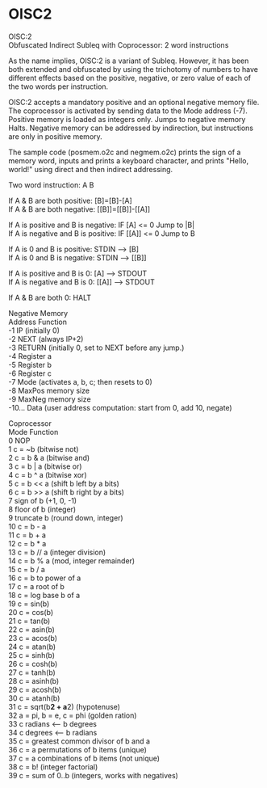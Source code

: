# OISC2
OISC:2    
Obfuscated Indirect Subleq with Coprocessor: 2 word instructions

As the name implies, OISC:2 is a variant of Subleq.  However, it has been both extended and obfuscated by using the trichotomy of numbers to have different effects based on the positive, negative, or zero value of each of the two words per instruction.

OISC:2 accepts a mandatory positive and an optional negative memory file.  The coprocessor is activated by sending data to the Mode address (-7).
Positive memory is loaded as integers only.  Jumps to negative memory Halts.  Negative memory can be addressed by indirection, but instructions are only in positive memory.

The sample code (posmem.o2c and negmem.o2c) prints the sign of a memory word, inputs and prints a keyboard character, and prints "Hello, world!" using direct and then indirect addressing.


Two word instruction:  A B

If A & B are both positive: [B]=[B]-[A]  
If A & B are both negative: [[B]]=[[B]]-[[A]]

If A is positive and B is negative: IF [A] <= 0 Jump to |B|  
If A is negative and B is positive: IF [[A]] <= 0 Jump to B

If A is 0 and B is positive: STDIN --> [B]  
If A is 0 and B is negative: STDIN --> [[B]]

If A is positive and B is 0: [A] --> STDOUT  
If A is negative and B is 0: [[A]] --> STDOUT

If A & B are both 0: HALT


Negative Memory   
Address        Function   
-1             IP (initially 0)   
-2             NEXT (always IP+2)   
-3             RETURN (initially 0, set to NEXT before any jump.)   
-4             Register a   
-5             Register b   
-6             Register c   
-7             Mode (activates a, b, c; then resets to 0)   
-8             MaxPos memory size   
-9             MaxNeg memory size   
-10...         Data (user address computation: start from 0, add 10, negate)    


Coprocessor   
Mode      Function    
0         NOP   
1         c = ~b (bitwise not)    
2         c = b & a (bitwise and)   
3         c = b | a (bitwise or)    
4         c = b ^ a (bitwise xor)   
5         c = b << a (shift b left by a bits)   
6         c = b >> a (shift b right by a bits)    
7         sign of b   (+1, 0, -1)   
8         floor of b (integer)    
9         truncate b (round down, integer)    
10        c = b - a   
11        c = b + a   
12        c = b * a   
13        c = b // a (integer division)   
14        c = b % a (mod, integer remainder)    
15        c = b / a   
16        c = b to power of a   
17        c = a root of b   
18        c = log base b of a   
19        c = sin(b)    
20        c = cos(b)    
21        c = tan(b)    
22        c = asin(b)   
23        c = acos(b)   
24        c = atan(b)   
25        c = sinh(b)   
26        c = cosh(b)   
27        c = tanh(b)   
28        c = asinh(b)    
29        c = acosh(b)    
30        c = atanh(b)    
31        c = sqrt(b**2 + a**2)  (hypotenuse)   
32        a = pi, b = e, c = phi (golden ration)    
33        c radians <-- b degrees   
34        c degrees <-- b radians   
35        c = greatest common divisor of b and a    
36        c = a permutations of b items (unique)    
37        c = a combinations of b items (not unique)    
38        c = b! (integer factorial)    
39        c = sum of 0..b (integers, works with negatives)    
